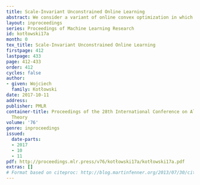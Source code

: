 ```yaml
---
title: Scale-Invariant Unconstrained Online Learning
abstract: We consider a variant of online convex optimization in which both the instances (input vectors) and the comparator (weight vector) are unconstrained. We exploit a natural scale invariance symmetry in our unconstrained setting: the predictions of the optimal comparator are invariant under any linear transformation of the instances.  Our goal is to design online algorithms which also enjoy this property, i.e. are scale-invariant. We start with the case of coordinate-wise invariance, in which the individual coordinates (features) can be arbitrarily rescaled.  We give an algorithm, which achieves essentially optimal regret bound in this setup, expressed by means of a coordinate-wise scale-invariant norm of the comparator. We then study general invariance with respect to arbitrary linear transformations.  We first give a negative result, showing that no algorithm can achieve a meaningful bound in terms of scale-invariant norm of the comparator in the worst case. Next, we compliment this result with a positive one, providing an algorithm which ``almost'' achieves the desired bound, incurring only a logarithmic overhead in terms of the norm of the instances.
layout: inproceedings
series: Proceedings of Machine Learning Research
id: kotłowski17a
month: 0
tex_title: Scale-Invariant Unconstrained Online Learning
firstpage: 412
lastpage: 433
page: 412-433
order: 412
cycles: false
author:
- given: Wojciech
  family: Kotłowski
date: 2017-10-11
address: 
publisher: PMLR
container-title: Proceedings of the 28th International Conference on Algorithmic Learning
  Theory
volume: '76'
genre: inproceedings
issued:
  date-parts:
  - 2017
  - 10
  - 11
pdf: http://proceedings.mlr.press/v76/kotłowski17a/kotłowski17a.pdf
extras: []
# Format based on citeproc: http://blog.martinfenner.org/2013/07/30/citeproc-yaml-for-bibliographies/
---
```

